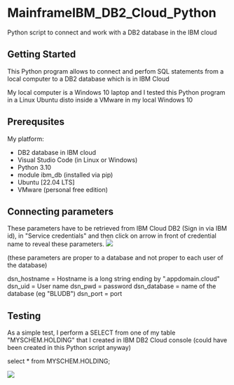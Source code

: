 # MainframeIBM_DB2_Cloud_Python
Python script to connect and work with a DB2 database in the IBM cloud

## Getting Started

This Python program allows to connect and perfom SQL statements from a local computer to a DB2 database which is in IBM Cloud

My local computer is a Windows 10 laptop and I tested this Python program in a Linux Ubuntu disto inside a VMware in my local Windows 10

## Prerequsites

My platform:
- DB2 database in IBM cloud
- Visual Studio Code (in Linux or Windows)
- Python 3.10
- module ibm_db (installed via pip)
- Ubuntu [22.04 LTS]
- VMware (personal free edition) 

## Connecting parameters

These parameters have to be retrieved from IBM Cloud DB2 (Sign in via IBM id), in "Service credentials" and then click on arrow in front of credential name to reveal these parameters.
![](https://github.com/johnmarcc/MainframeIBM_DB2_Cloud_Python/blob/fc4abd13ca05d1d95c4d10a3fd25a2b2cfbd6d62/IBMCloud%20credentials.png)

(these parameters are proper to a database and not proper to each user of the database)

dsn_hostname = Hostname is a long string ending by ".appdomain.cloud"
dsn_uid = User name
dsn_pwd = password
dsn_database = name of the database (eg "BLUDB") 
dsn_port = port  

## Testing

As a simple test, I perform a SELECT from one of my table "MYSCHEM.HOLDING" that I created in IBM DB2 Cloud console (could have been created in this Python script anyway)

select * from MYSCHEM.HOLDING;

![](https://github.com/johnmarcc/MainframeIBM_DB2_Cloud_Python/blob/c97a2464763fb82aa19d2900870a456b9ba5f3f8/selectQueryResult.png)
